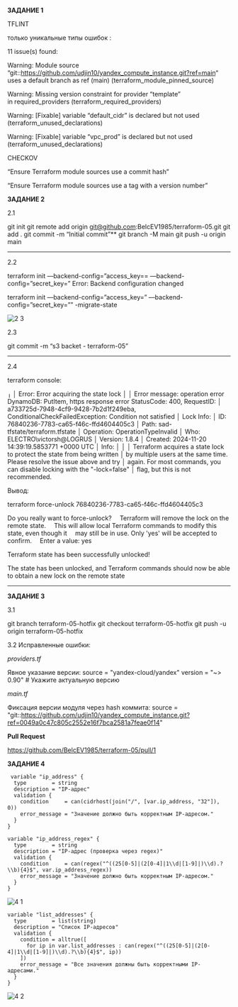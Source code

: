 ﻿**ЗАДАНИЕ 1**

TFLINT

только уникальные типы ошибок :

11 issue(s) found:


Warning: Module source “git::<https://github.com/udjin10/yandex_compute_instance.git?ref=main>“ uses a default branch as ref (main) (terraform\_module\_pinned\_source)

Warning: Missing version constraint for provider “template” in required\_providers (terraform\_required\_providers)

Warning: [Fixable] variable “default\_cidr” is declared but not used (terraform\_unused\_declarations)

Warning: [Fixable] variable “vpc\_prod” is declared but not used (terraform\_unused\_declarations)



CHECKOV

“Ensure Terraform module sources use a commit hash”

“Ensure Terraform module sources use a tag with a version number”



**ЗАДАНИЕ 2**


2.1

git init
git remote add origin git@github.com:BelcEV1985/terraform-05.git
git add .
git commit -m “Initial commit”**
git branch -M main
git push -u origin main

-----------------------------------------


2.2

terraform init —backend-config=”access\_key== —backend-config=”secret\_key=”
Error: Backend configuration changed

terraform init —backend-config=”access\_key=” —backend-config=”secret\_key=”” -migrate-state


![2 3](https://github.com/user-attachments/assets/13d29008-1ccd-46a7-be41-75bc0d55b42e)


2.3

git commit -m “s3 backet - terraform-05”

-----------------------------------------

2.4

terraform console:

 ╷
 │ Error: Error acquiring the state lock
 │
 │ Error message: operation error DynamoDB: PutItem, https response error StatusCode: 400, RequestID:
 │ a733725d-7948-4cf9-9428-7b2d1f249eba, ConditionalCheckFailedException: Condition not satisfied
 │ Lock Info:
 │   ID:        76840236-7783-ca65-f46c-ffd4604405c3
 │   Path:      sad-tfstate/terraform.tfstate
 │   Operation: OperationTypeInvalid
 │   Who:       ELECTRO\victorsh@LOGRUS
 │   Version:   1.8.4
 │   Created:   2024-11-20 14:39:19.5853771 +0000 UTC
 │   Info:
 │
 │
 │ Terraform acquires a state lock to protect the state from being written
 │ by multiple users at the same time. Please resolve the issue above and try
 │ again. For most commands, you can disable locking with the "-lock=false"
 │ flag, but this is not recommended.

Вывод:

terraform force-unlock 76840236-7783-ca65-f46c-ffd4604405c3

 Do you really want to force-unlock?
 `  `Terraform will remove the lock on the remote state.
 `  `This will allow local Terraform commands to modify this state, even though it
 `  `may still be in use. Only 'yes' will be accepted to confirm.
 `  `Enter a value: yes

 Terraform state has been successfully unlocked!

 The state has been unlocked, and Terraform commands should now be able to
 obtain a new lock on the remote state
 
 -----------------------------------------


**ЗАДАНИЕ 3**


3.1

git branch terraform-05-hotfix
git checkout terraform-05-hotfix
git push -u origin terraform-05-hotfix

3.2
Исправленные ошибки:

*providers.tf*

Явное указание версии:
source  = "yandex-cloud/yandex"
version = "~> 0.90" # Укажите актуальную версию

*main.tf*

Фиксация версии модуля через hash коммита:
source = "git::https://github.com/udjin10/yandex_compute_instance.git?ref=0049a0c47c805c2552e16f7bca2581a7feae0f14"

**Pull Request**

https://github.com/BelcEV1985/terraform-05/pull/1


**ЗАДАНИЕ 4**


```hcl
 variable "ip_address" {
  type        = string
  description = "IP-адрес"
  validation {
    condition     = can(cidrhost(join("/", [var.ip_address, "32"]), 0))
    error_message = "Значение должно быть корректным IP-адресом."
  }
}

variable "ip_address_regex" {
  type        = string
  description = "IP-адрес (проверка через regex)"
  validation {
    condition     = can(regex("^((25[0-5]|(2[0-4]|1\\d|[1-9]|)\\d).?\\b){4}$", var.ip_address_regex))
    error_message = "Значение должно быть корректным IP-адресом."
  }
}
```

![4 1](https://github.com/user-attachments/assets/40f3118b-dd3c-4775-b39d-ce8874216a83)


```hcl
variable "list_addresses" {
  type        = list(string)
  description = "Список IP-адресов"
  validation {
    condition = alltrue([
      for ip in var.list_addresses : can(regex("^((25[0-5]|(2[0-4]|1\\d|[1-9]|)\\d).?\\b){4}$", ip))
    ])
    error_message = "Все значения должны быть корректными IP-адресами."
  }
}
```
![4 2](https://github.com/user-attachments/assets/ad8fb094-1c44-4c8a-b539-ee51acf1572f)

